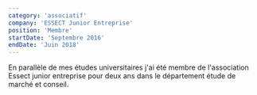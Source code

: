 ```yaml
---
category: 'associatif'
company: 'ESSECT Junior Entreprise'
position: 'Membre'
startDate: 'Septembre 2016'
endDate: 'Juin 2018'
---
```


En parallèle de mes études universitaires j'ai été membre de l'association Essect junior entreprise pour deux ans dans le département étude de marché et conseil.